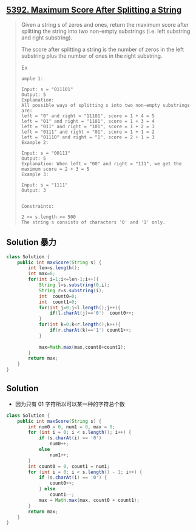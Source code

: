 ## [5392. Maximum Score After Splitting a String](https://leetcode-cn.com/problems/maximum-score-after-splitting-a-string/)

> Given a string s of zeros and ones, return the maximum score after splitting the string into two non-empty substrings (i.e. left substring and right substring).
>
> The score after splitting a string is the number of zeros in the left substring plus the number of ones in the right substring.
>
>  
>
> Ex
>
> ```
> ample 1:
> 
> Input: s = "011101"
> Output: 5 
> Explanation: 
> All possible ways of splitting s into two non-empty substrings are:
> left = "0" and right = "11101", score = 1 + 4 = 5 
> left = "01" and right = "1101", score = 1 + 3 = 4 
> left = "011" and right = "101", score = 1 + 2 = 3 
> left = "0111" and right = "01", score = 1 + 1 = 2 
> left = "01110" and right = "1", score = 2 + 1 = 3
> Example 2:
> 
> Input: s = "00111"
> Output: 5
> Explanation: When left = "00" and right = "111", we get the maximum score = 2 + 3 = 5
> Example 3:
> 
> Input: s = "1111"
> Output: 3
> 
> 
> Constraints:
> 
> 2 <= s.length <= 500
> The string s consists of characters '0' and '1' only.
> ```

## Solution 暴力

```java
class Solution {
    public int maxScore(String s) {
        int len=s.length();
        int max=0;
        for(int i=1;i<=len-1;i++){
            String l=s.substring(0,i);
            String r=s.substring(i);
            int  count0=0;
            int  count1=0;
            for(int j=0;j<l.length();j++){
                if(l.charAt(j)=='0')  count0++;
            }
            for(int k=0;k<r.length();k++){
                if(r.charAt(k)=='1') count1++;
            }
            
            max=Math.max(max,count0+count1);
        }
        return max;
    }
}
```

## Solution 

* 因为只有 01 字符所以可以某一种的字符总个数

```java
class Solution {
    public int maxScore(String s) {
        int num0 = 0, num1 = 0, max = 0;
        for (int i = 0; i < s.length(); i++) {
            if (s.charAt(i) == '0')
                num0++;
            else
                num1++;
        }
        int count0 = 0, count1 = num1;
        for (int i = 0; i < s.length() - 1; i++) {
            if (s.charAt(i) == '0') {
                count0++;
            } else
                count1--;
            max = Math.max(max, count0 + count1);
        }
        return max;
    }
}
```

